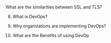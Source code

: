

What are the similarities between SSL and TLS?

8. What is DevOps?

9. Why organizations are implementing DevOps?

10. What are the Benefits of using DevOp

